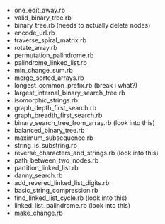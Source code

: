  + one_edit_away.rb
 + valid_binary_tree.rb
 + binary_tree.rb (needs to actually delete nodes)
 + encode_url.rb
 + traverse_spiral_matrix.rb
 + rotate_array.rb
 + permutation_palindrome.rb
 + palindrome_linked_list.rb
 + min_change_sum.rb
 + merge_sorted_arrays.rb
 + longest_common_prefix.rb (break i what?)
 + largest_internal_binary_search_tree.rb
 + isomorphic_strings.rb
 + graph_depth_first_search.rb
 + graph_breadth_first_search.rb
 + binary_search_tree_from_array.rb (look into this)
 + balanced_binary_tree.rb
 + maximum_subsequence.rb
 + string_is_substring.rb
 + reverse_characters_and_strings.rb (look into this)
 + path_between_two_nodes.rb
 + partition_linked_list.rb
 + danny_search.rb
 + add_revered_linked_list_digits.rb
 + basic_string_compression.rb
 + find_linked_list_cycle.rb (look into this)
 + linked_list_palindrome.rb (look into this)
 + make_change.rb
 
